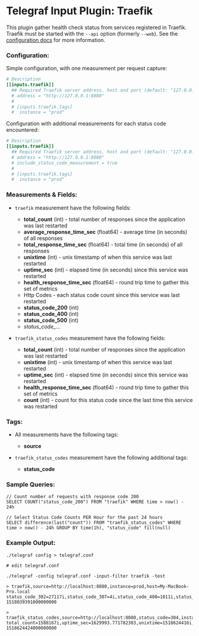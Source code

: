 # Telegraf Input Plugin: Traefik

This plugin gather health check status from services registered in Traefik. Traefik must be started with the `--api` option (formerly `--web`). See the [configuration docs](https://docs.traefik.io/configuration/api/) for more information.

### Configuration:

Simple configuration, with one measurement per request capture:

```toml
# Description
[[inputs.traefik]]
  ## Required Traefik server address, host and port (default: "127.0.0.1")
  # address = "http://127.0.0.1:8080"
  #
  # [inputs.traefik.tags]
  #  instance = "prod"
```

Configuration with additional measurements for each status code encountered:

```toml
# Description
[[inputs.traefik]]
  ## Required Traefik server address, host and port (default: "127.0.0.1")
  # address = "http://127.0.0.1:8080"
  # include_status_code_measurement = true
  #
  # [inputs.traefik.tags]
  #  instance = "prod"
```

### Measurements & Fields:

- `traefik` measurement have the following fields:
    - **total_count** (int) - total number of responses since the application was last restarted
    - **average_response_time_sec** (float64) - average time (in seconds) of all responses
    - **total_response_time_sec** (float64) - total time (in seconds) of all responses
    - **unixtime** (int) - unix timestamp of when this service was last restarted
    - **uptime_sec** (int) - elapsed time (in seconds) since this service was restarted
    - **health_response_time_sec** (float64) - round trip time to gather this set of metrics
    - Http Codes - each status code count since this service was last restarted
	- **status_code_200** (int)
	- **status_code_400** (int)
	- **status_code_500** (int)
	- *status_code_*...

- `traefik_status_codes` measurement have the following fields:
    - **total_count** (int) - total number of responses since the application was last restarted
    - **unixtime** (int) - unix timestamp of when this service was last restarted
    - **uptime_sec** (int) - elapsed time (in seconds) since this service was restarted
    - **health_response_time_sec** (float64) - round trip time to gather this set of metrics
    - **count** (int) - count for this status code since the last time this service was restarted


### Tags:

- All measurements have the following tags:
    - **source**

- `traefik_status_codes` measurement have the following additional tags:
    - **status_code**

### Sample Queries:

```
// Count number of requests with response code 200
SELECT COUNT("status_code_200") FROM "traefik" WHERE time > now() - 24h 

// Select Status Code Counts PER Hour for the past 24 hours
SELECT difference(last("count")) FROM "traefik_status_codes" WHERE time > now() - 24h GROUP BY time(1h), "status_code" fill(null)

```

### Example Output:

```
./telegraf config > telegraf.conf

# edit telegraf.conf

./telegraf -config telegraf.conf -input-filter traefik -test
	
> traefik,source=http://localhost:8080,instance=prod,host=My-MacBook-Pro.local status_code_302=27117i,status_code_307=4i,status_code_400=1011i,status_code_404=812i,status_code_401=1i,total_response_time_sec=83381.956659941,total_count=1222527i,uptime_sec=1387245.424820805,unixtime=1518039391i,status_code_500=34i,status_code_504=1206i,status_code_503=1i,status_code_301=3i,average_response_time_sec=0.068204593,status_code_502=715i,status_code_304=559007i,status_code_200=632616i,health_response_time_sec=0.061906656 1518039391000000000

> traefik_status_codes,source=http://localhost:8080,status_code=304,instance=prod total_count=1588167i,uptime_sec=1629993.771782303,unixtime=1518624416i,count=752109i,health_response_time_sec=1.0587943 1518624424000000000

```
